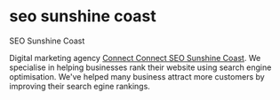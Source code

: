 # seo sunshine coast
SEO Sunshine Coast

Digital marketing agency <a href="https://www.codeconnect.com.au/seo/sunshine-coast/">Connect Connect SEO Sunshine Coast</a>.  We specialise in helping businesses rank their website using search engine optimisation.  We've helped many business attract more customers by improving their search egine rankings.
